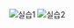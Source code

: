 ![실습1](https://user-images.githubusercontent.com/65354879/192679226-b58f08de-857c-4a54-b604-66429b99022b.PNG)
![실습2](https://user-images.githubusercontent.com/65354879/192679261-1c101dd5-c886-4374-a19d-d4cea6177df1.PNG)
